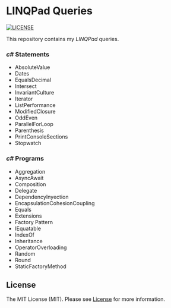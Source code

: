 # LINQPad Queries

[![LICENSE](https://img.shields.io/badge/license-MIT-green)](LICENSE)

This repository contains my _LINQPad_ queries.

### _c#_ Statements

- AbsoluteValue
- Dates
- EqualsDecimal
- Intersect
- InvariantCulture
- Iterator
- ListPerformance
- ModifiedClosure
- OddEven
- ParallelForLoop
- Parenthesis
- PrintConsoleSections
- Stopwatch

### _c#_ Programs

- Aggregation
- AsyncAwait
- Composition
- Delegate
- DependencyInyection
- EncapsulationCohesionCoupling
- Equals
- Extensions
- Factory Pattern
- IEquatable
- IndexOf
- Inheritance
- OperatorOverloading
- Random
- Round
- StaticFactoryMethod

## License

The MIT License (MIT). Please see [License](LICENSE) for more information.
